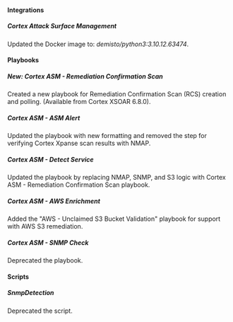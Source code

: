 
#### Integrations

##### Cortex Attack Surface Management
Updated the Docker image to: *demisto/python3:3.10.12.63474*.
#### Playbooks

##### New: Cortex ASM - Remediation Confirmation Scan

Created a new playbook for Remediation Confirmation Scan (RCS) creation and polling. (Available from Cortex XSOAR 6.8.0).

##### Cortex ASM - ASM Alert

Updated the playbook with new formatting and removed the step for verifying Cortex Xpanse scan results with NMAP.

##### Cortex ASM - Detect Service

Updated the playbook by replacing NMAP, SNMP, and S3 logic with Cortex ASM - Remediation Confirmation Scan playbook.

##### Cortex ASM - AWS Enrichment

Added the "AWS - Unclaimed S3 Bucket Validation" playbook for support with AWS S3 remediation.

##### Cortex ASM - SNMP Check

Deprecated the playbook.

#### Scripts

##### SnmpDetection

Deprecated the script. 
